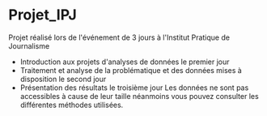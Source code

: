 # Projet_IPJ
Projet réalisé lors de l'événement de 3 jours à l'Institut Pratique de Journalisme 
  - Introduction aux projets d'analyses de données le premier jour
  - Traitement et analyse de la problématique et des données mises à disposition le second jour
  - Présentation des résultats le troisième jour
Les données ne sont pas accessibles à cause de leur taille néanmoins vous pouvez consulter les différentes méthodes utilisées.
